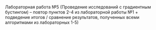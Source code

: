 Лабораторная работа №5 (Проведение исследований с градиентным бустингом) – повтор пунктов 2-4 из лабораторной работы №1 + подведение итогов / сравнение результатов, полученных всеми алгоритмами из лабораторных 1-5)
